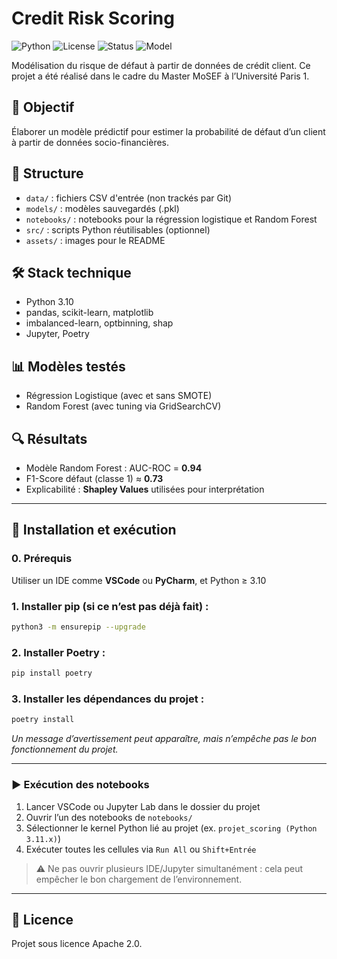 
# Credit Risk Scoring

![Python](https://img.shields.io/badge/Python-3.10-blue?logo=python)
![License](https://img.shields.io/badge/License-Apache%202.0-green)
![Status](https://img.shields.io/badge/Project-Complete-brightgreen)
![Model](https://img.shields.io/badge/Model-RandomForest-orange)

Modélisation du risque de défaut à partir de données de crédit client.
Ce projet a été réalisé dans le cadre du Master MoSEF à l’Université Paris 1.

## 🎯 Objectif
Élaborer un modèle prédictif pour estimer la probabilité de défaut d’un client à partir de données socio-financières.

## 📁 Structure
- `data/` : fichiers CSV d'entrée (non trackés par Git)
- `models/` : modèles sauvegardés (.pkl)
- `notebooks/` : notebooks pour la régression logistique et Random Forest
- `src/` : scripts Python réutilisables (optionnel)
- `assets/` : images pour le README

## 🛠 Stack technique
- Python 3.10
- pandas, scikit-learn, matplotlib
- imbalanced-learn, optbinning, shap
- Jupyter, Poetry

## 📊 Modèles testés
- Régression Logistique (avec et sans SMOTE)
- Random Forest (avec tuning via GridSearchCV)

## 🔍 Résultats
- Modèle Random Forest : AUC-ROC = **0.94**
- F1-Score défaut (classe 1) ≈ **0.73**
- Explicabilité : **Shapley Values** utilisées pour interprétation

---

## 🚀 Installation et exécution

### 0. Prérequis
Utiliser un IDE comme **VSCode** ou **PyCharm**, et Python ≥ 3.10

### 1. Installer pip (si ce n’est pas déjà fait) :
```bash
python3 -m ensurepip --upgrade
```

### 2. Installer Poetry :
```bash
pip install poetry
```

### 3. Installer les dépendances du projet :
```bash
poetry install
```

*Un message d’avertissement peut apparaître, mais n’empêche pas le bon fonctionnement du projet.*

---

### ▶️ Exécution des notebooks

1. Lancer VSCode ou Jupyter Lab dans le dossier du projet  
2. Ouvrir l’un des notebooks de `notebooks/`
3. Sélectionner le kernel Python lié au projet (ex. `projet_scoring (Python 3.11.x)`)
4. Exécuter toutes les cellules via `Run All` ou `Shift+Entrée`

> ⚠️ Ne pas ouvrir plusieurs IDE/Jupyter simultanément : cela peut empêcher le bon chargement de l’environnement.

---

## 📄 Licence
Projet sous licence Apache 2.0.

